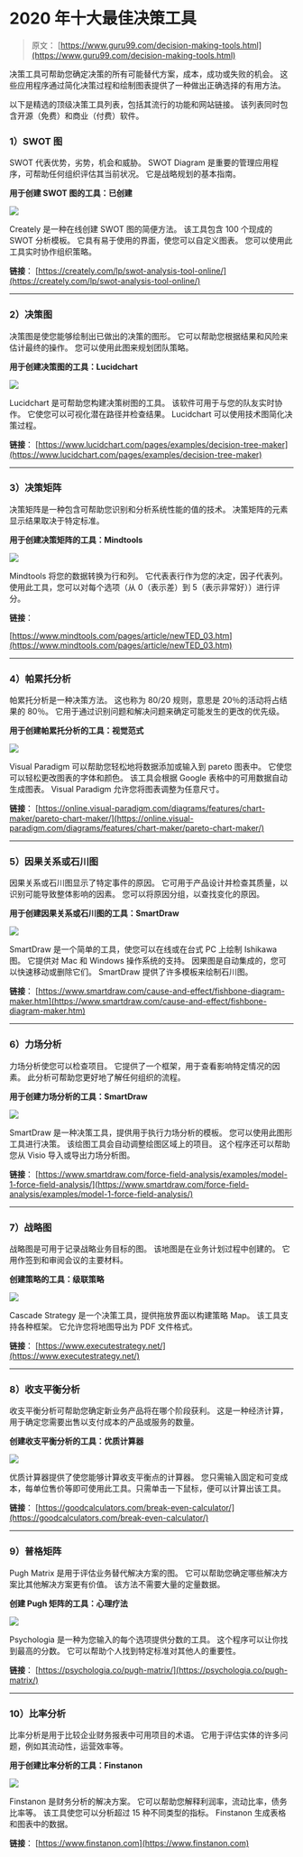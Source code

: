 # 2020 年十大最佳决策工具

> 原文： [https://www.guru99.com/decision-making-tools.html](https://www.guru99.com/decision-making-tools.html)

决策工具可帮助您确定决策的所有可能替代方案，成本，成功或失败的机会。 这些应用程序通过简化决策过程和绘制图表提供了一种做出正确选择的有用方法。

以下是精选的顶级决策工具列表，包括其流行的功能和网站链接。 该列表同时包含开源（免费）和商业（付费）软件。

### 1）SWOT 图

SWOT 代表优势，劣势，机会和威胁。 SWOT Diagram 是重要的管理应用程序，可帮助任何组织评估其当前状况。 它是战略规划的基本指南。

**用于创建 SWOT 图的工具：已创建**

![](img/41e031245bbd614b2839b40623424604.png)

Creately 是一种在线创建 SWOT 图的简便方法。 该工具包含 100 个现成的 SWOT 分析模板。 它具有易于使用的界面，使您可以自定义图表。 您可以使用此工具实时协作组织策略。

**链接**： [https://creately.com/lp/swot-analysis-tool-online/](https://creately.com/lp/swot-analysis-tool-online/)

* * *

### 2）决策图

决策图是使您能够绘制出已做出的决策的图形。 它可以帮助您根据结果和风险来估计最终的操作。 您可以使用此图来规划团队策略。

**用于创建决策图的工具：Lucidchart**

[![](img/cda25d511b7f1bebc688f566d44dc4f3.png) ](/images/1/010120_0556_Top10BESTDe2.png) 

Lucidchart 是可帮助您构建决策树图的工具。 该软件可用于与您的队友实时协作。 它使您可以可视化潜在路径并检查结果。 Lucidchart 可以使用技术图简化决策过程。

**链接**： [https://www.lucidchart.com/pages/examples/decision-tree-maker](https://www.lucidchart.com/pages/examples/decision-tree-maker)

* * *

### 3）决策矩阵

决策矩阵是一种包含可帮助您识别和分析系统性能的值的技术。 决策矩阵的元素显示结果取决于特定标准。

**用于创建决策矩阵的工具：Mindtools**

[![](img/f2af916fff27e3a1dbc145580be6a4aa.png) ](/images/1/010120_0556_Top10BESTDe3.png) 

Mindtools 将您的数据转换为行和列。 它代表表行作为您的决定，因子代表列。 使用此工具，您可以对每个选项（从 0（表示差）到 5（表示非常好））进行评分。

**链接**：

[https://www.mindtools.com/pages/article/newTED_03.htm](https://www.mindtools.com/pages/article/newTED_03.htm)

* * *

### 4）帕累托分析

帕累托分析是一种决策方法。 这也称为 80/20 规则，意思是 20％的活动将占结果的 80％。 它用于通过识别问题和解决问题来确定可能发生的更改的优先级。

**用于创建帕累托分析的工具：视觉范式**

![](img/0d90b16e547494675e9f13c71bacfdec.png)

Visual Paradigm 可以帮助您轻松地将数据添加或输入到 pareto 图表中。 它使您可以轻松更改图表的字体和颜色。 该工具会根据 Google 表格中的可用数据自动生成图表。 Visual Paradigm 允许您将图表调整为任意尺寸。

**链接**： [https://online.visual-paradigm.com/diagrams/features/chart-maker/pareto-chart-maker/](https://online.visual-paradigm.com/diagrams/features/chart-maker/pareto-chart-maker/)

* * *

### 5）因果关系或石川图

因果关系或石川图显示了特定事件的原因。 它可用于产品设计并检查其质量，以识别可能导致整体影响的因素。 您可以将原因分组，以查找变化的原因。

**用于创建因果关系或石川图的工具：SmartDraw**

[![](img/7f9072158fd73203e6a0e8437010e445.png) ](/images/1/010120_0556_Top10BESTDe5.png) 

SmartDraw 是一个简单的工具，使您可以在线或在台式 PC 上绘制 Ishikawa 图。 它提供对 Mac 和 Windows 操作系统的支持。 因果图是自动集成的，您可以快速移动或删除它们。 SmartDraw 提供了许多模板来绘制石川图。

**链接**： [https://www.smartdraw.com/cause-and-effect/fishbone-diagram-maker.htm](https://www.smartdraw.com/cause-and-effect/fishbone-diagram-maker.htm)

* * *

### 6）力场分析

力场分析使您可以检查项目。 它提供了一个框架，用于查看影响特定情况的因素。 此分析可帮助您更好地了解任何组织的流程。

**用于创建力场分析的工具：SmartDraw**

[![](img/e38d58d1aa863b3aabb90d1bd292fc13.png) ](/images/1/010120_0556_Top10BESTDe6.png) 

SmartDraw 是一种决策工具，提供用于执行力场分析的模板。 您可以使用此图形工具进行决策。 该绘图工具会自动调整绘图区域上的项目。 这个程序还可以帮助您从 Visio 导入或导出力场分析图。

**链接**： [https://www.smartdraw.com/force-field-analysis/examples/model-1-force-field-analysis/](https://www.smartdraw.com/force-field-analysis/examples/model-1-force-field-analysis/)

* * *

### 7）战略图

战略图是可用于记录战略业务目标的图。 该地图是在业务计划过程中创建的。 它用作签到和审阅会议的主要材料。

**创建策略的工具：级联策略**

![](img/5d0e408f9a60e0959a53781ec898b232.png)

Cascade Strategy 是一个决策工具，提供拖放界面以构建策略 Map。 该工具支持各种框架。 它允许您将地图导出为 PDF 文件格式。

**链接**： [https://www.executestrategy.net/](https://www.executestrategy.net/)

* * *

### 8）收支平衡分析

收支平衡分析可帮助您确定新业务产品将在哪个阶段获利。 这是一种经济计算，用于确定您需要出售以支付成本的产品或服务的数量。

**创建收支平衡分析的工具：优质计算器**

![](img/f86ce72bd98bf844150f37be8cdc3744.png)

优质计算器提供了使您能够计算收支平衡点的计算器。 您只需输入固定和可变成本，每单位售价等即可使用此工具。只需单击一下鼠标，便可以计算出该工具。

**链接**： [https://goodcalculators.com/break-even-calculator/](https://goodcalculators.com/break-even-calculator/)

* * *

### 9）普格矩阵

Pugh Matrix 是用于评估业务替代解决方案的图。 它可以帮助您确定哪些解决方案比其他解决方案更有价值。 该方法不需要大量的定量数据。

**创建 Pugh 矩阵的工具：心理疗法**

![](img/1f74fa291af2b909d57e8c2843ea96ce.png)

Psychologia 是一种为您输入的每个选项提供分数的工具。 这个程序可以让你找到最高的分数。 它可以帮助个人找到特定标准对其他人的重要性。

**链接**： [https://psychologia.co/pugh-matrix/](https://psychologia.co/pugh-matrix/)

* * *

### 10）比率分析

比率分析是用于比较企业财务报表中可用项目的术语。 它用于评估实体的许多问题，例如其流动性，运营效率等。

**用于创建比率分析的工具：Finstanon**

![](img/174ce68646888fc9d7df844fd4bb0851.png)

Finstanon 是财务分析的解决方案。 它可以帮助您解释利润率，流动比率，债务比率等。 该工具使您可以分析超过 15 种不同类型的指标。 Finstanon 生成表格和图表中的数据。

**链接**： [https://www.finstanon.com](https://www.finstanon.com)